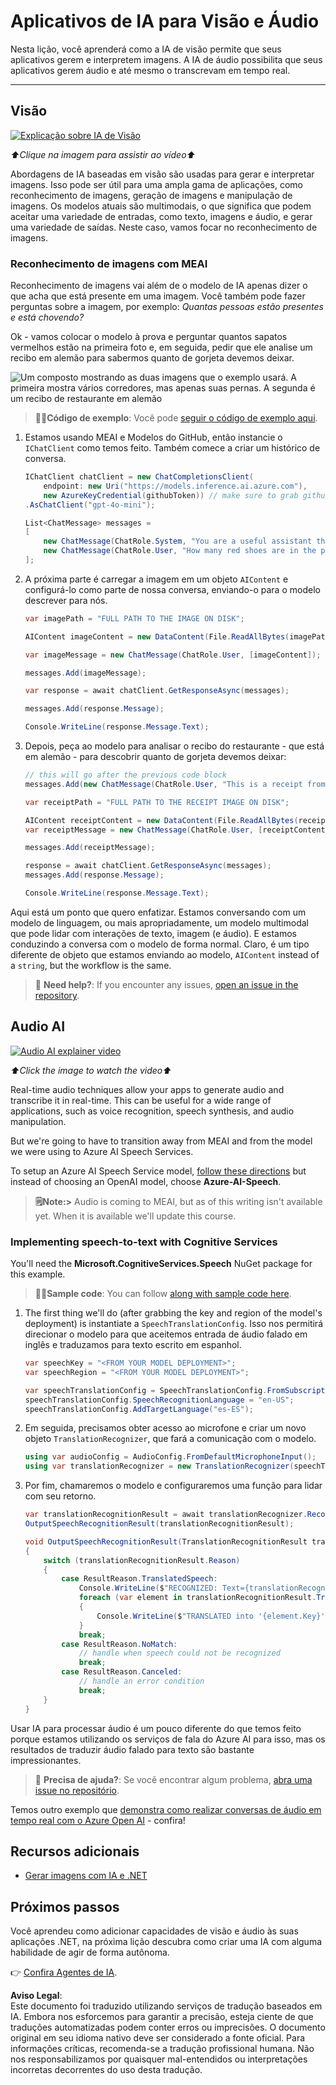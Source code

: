 # Aplicativos de IA para Visão e Áudio

Nesta lição, você aprenderá como a IA de visão permite que seus aplicativos gerem e interpretem imagens. A IA de áudio possibilita que seus aplicativos gerem áudio e até mesmo o transcrevam em tempo real.

---

## Visão

[![Explicação sobre IA de Visão](https://img.youtube.com/vi/QXbASt1KXuw/0.jpg)](https://youtu.be/QXbASt1KXuw?feature=shared)

_⬆️Clique na imagem para assistir ao vídeo⬆️_

Abordagens de IA baseadas em visão são usadas para gerar e interpretar imagens. Isso pode ser útil para uma ampla gama de aplicações, como reconhecimento de imagens, geração de imagens e manipulação de imagens. Os modelos atuais são multimodais, o que significa que podem aceitar uma variedade de entradas, como texto, imagens e áudio, e gerar uma variedade de saídas. Neste caso, vamos focar no reconhecimento de imagens.

### Reconhecimento de imagens com MEAI

Reconhecimento de imagens vai além de o modelo de IA apenas dizer o que acha que está presente em uma imagem. Você também pode fazer perguntas sobre a imagem, por exemplo: _Quantas pessoas estão presentes e está chovendo?_

Ok - vamos colocar o modelo à prova e perguntar quantos sapatos vermelhos estão na primeira foto e, em seguida, pedir que ele analise um recibo em alemão para sabermos quanto de gorjeta devemos deixar.

![Um composto mostrando as duas imagens que o exemplo usará. A primeira mostra vários corredores, mas apenas suas pernas. A segunda é um recibo de restaurante em alemão](../../../translated_images/example-visual-image.e2fc4ffa5f01b3d65bb9bd5d23eebf97513bf486b761209b28fea06b63a11f6c.pt.png)

> 🧑‍💻**Código de exemplo**: Você pode [seguir o código de exemplo aqui](../../../03-CoreGenerativeAITechniques/src/Vision-01MEAI-GitHubModels).

1. Estamos usando MEAI e Modelos do GitHub, então instancie o `IChatClient` como temos feito. Também comece a criar um histórico de conversa.

    ```csharp
    IChatClient chatClient = new ChatCompletionsClient(
        endpoint: new Uri("https://models.inference.ai.azure.com"),
        new AzureKeyCredential(githubToken)) // make sure to grab githubToken from the secrets or environment
    .AsChatClient("gpt-4o-mini");

    List<ChatMessage> messages = 
    [
        new ChatMessage(ChatRole.System, "You are a useful assistant that describes images using a direct style."),
        new ChatMessage(ChatRole.User, "How many red shoes are in the photo?") // we'll start with the running photo
    ];
    ```

1. A próxima parte é carregar a imagem em um objeto `AIContent` e configurá-lo como parte de nossa conversa, enviando-o para o modelo descrever para nós.

    ```csharp
    var imagePath = "FULL PATH TO THE IMAGE ON DISK";

    AIContent imageContent = new DataContent(File.ReadAllBytes(imagePath), "image/jpeg"); // the important part here is that we're loading it in bytes. The image could come from anywhere.

    var imageMessage = new ChatMessage(ChatRole.User, [imageContent]);

    messages.Add(imageMessage);

    var response = await chatClient.GetResponseAsync(messages);

    messages.Add(response.Message);

    Console.WriteLine(response.Message.Text);
    ```

1. Depois, peça ao modelo para analisar o recibo do restaurante - que está em alemão - para descobrir quanto de gorjeta devemos deixar:

    ```csharp
    // this will go after the previous code block
    messages.Add(new ChatMessage(ChatRole.User, "This is a receipt from a lunch. I had the sausage. How much of a tip should I leave?"));

    var receiptPath = "FULL PATH TO THE RECEIPT IMAGE ON DISK";

    AIContent receiptContent = new DataContent(File.ReadAllBytes(receiptPath), "image/jpeg");
    var receiptMessage = new ChatMessage(ChatRole.User, [receiptContent]);

    messages.Add(receiptMessage);

    response = await chatClient.GetResponseAsync(messages);
    messages.Add(response.Message);

    Console.WriteLine(response.Message.Text);
    ```

Aqui está um ponto que quero enfatizar. Estamos conversando com um modelo de linguagem, ou mais apropriadamente, um modelo multimodal que pode lidar com interações de texto, imagem (e áudio). E estamos conduzindo a conversa com o modelo de forma normal. Claro, é um tipo diferente de objeto que estamos enviando ao modelo, `AIContent` instead of a `string`, but the workflow is the same.

> 🙋 **Need help?**: If you encounter any issues, [open an issue in the repository](https://github.com/microsoft/Generative-AI-for-beginners-dotnet/issues/new).

## Audio AI

[![Audio AI explainer video](https://img.youtube.com/vi/fuquPXRNqCo/0.jpg)](https://youtu.be/fuquPXRNqCo?feature=shared)

_⬆️Click the image to watch the video⬆️_

Real-time audio techniques allow your apps to generate audio and transcribe it in real-time. This can be useful for a wide range of applications, such as voice recognition, speech synthesis, and audio manipulation.

But we're going to have to transition away from MEAI and from the model we were using to Azure AI Speech Services.

To setup an Azure AI Speech Service model, [follow these directions](../02-SetupDevEnvironment/getting-started-azure-openai.md) but instead of choosing an OpenAI model, choose **Azure-AI-Speech**.

> **🗒️Note:>** Audio is coming to MEAI, but as of this writing isn't available yet. When it is available we'll update this course.

### Implementing speech-to-text with Cognitive Services

You'll need the **Microsoft.CognitiveServices.Speech** NuGet package for this example.

> 🧑‍💻**Sample code**: You can follow [along with sample code here](../../../03-CoreGenerativeAITechniques/src/Audio-01-SpeechMic).

1. The first thing we'll do (after grabbing the key and region of the model's deployment) is instantiate a `SpeechTranslationConfig`. Isso nos permitirá direcionar o modelo para que aceitemos entrada de áudio falado em inglês e traduzamos para texto escrito em espanhol.

    ```csharp
    var speechKey = "<FROM YOUR MODEL DEPLOYMENT>";
    var speechRegion = "<FROM YOUR MODEL DEPLOYMENT>";

    var speechTranslationConfig = SpeechTranslationConfig.FromSubscription(speechKey, speechRegion);
    speechTranslationConfig.SpeechRecognitionLanguage = "en-US";
    speechTranslationConfig.AddTargetLanguage("es-ES");
    ```

1. Em seguida, precisamos obter acesso ao microfone e criar um novo objeto `TranslationRecognizer`, que fará a comunicação com o modelo.

    ```csharp
    using var audioConfig = AudioConfig.FromDefaultMicrophoneInput();
    using var translationRecognizer = new TranslationRecognizer(speechTranslationConfig, audioConfig);
    ```

1. Por fim, chamaremos o modelo e configuraremos uma função para lidar com seu retorno.

    ```csharp
    var translationRecognitionResult = await translationRecognizer.RecognizeOnceAsync();
    OutputSpeechRecognitionResult(translationRecognitionResult);

    void OutputSpeechRecognitionResult(TranslationRecognitionResult translationRecognitionResult)
    {
        switch (translationRecognitionResult.Reason)
        {
            case ResultReason.TranslatedSpeech:
                Console.WriteLine($"RECOGNIZED: Text={translationRecognitionResult.Text}");
                foreach (var element in translationRecognitionResult.Translations)
                {
                    Console.WriteLine($"TRANSLATED into '{element.Key}': {element.Value}");
                }
                break;
            case ResultReason.NoMatch:
                // handle when speech could not be recognized
                break;
            case ResultReason.Canceled:
                // handle an error condition
                break;
        }
    }
    ```

Usar IA para processar áudio é um pouco diferente do que temos feito porque estamos utilizando os serviços de fala do Azure AI para isso, mas os resultados de traduzir áudio falado para texto são bastante impressionantes.

> 🙋 **Precisa de ajuda?**: Se você encontrar algum problema, [abra uma issue no repositório](https://github.com/microsoft/Generative-AI-for-beginners-dotnet/issues/new).

Temos outro exemplo que [demonstra como realizar conversas de áudio em tempo real com o Azure Open AI](../../../03-CoreGenerativeAITechniques/src/Audio-02-RealTimeAudio) - confira!


## Recursos adicionais

- [Gerar imagens com IA e .NET](https://learn.microsoft.com/dotnet/ai/quickstarts/quickstart-openai-generate-images?tabs=azd&pivots=openai)


## Próximos passos

Você aprendeu como adicionar capacidades de visão e áudio às suas aplicações .NET, na próxima lição descubra como criar uma IA com alguma habilidade de agir de forma autônoma.

👉 [Confira Agentes de IA](./04-agents.md).

**Aviso Legal**:  
Este documento foi traduzido utilizando serviços de tradução baseados em IA. Embora nos esforcemos para garantir a precisão, esteja ciente de que traduções automatizadas podem conter erros ou imprecisões. O documento original em seu idioma nativo deve ser considerado a fonte oficial. Para informações críticas, recomenda-se a tradução profissional humana. Não nos responsabilizamos por quaisquer mal-entendidos ou interpretações incorretas decorrentes do uso desta tradução.